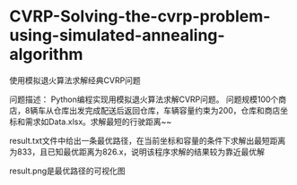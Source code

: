 # CVRP-Solving-the-cvrp-problem-using-simulated-annealing-algorithm
使用模拟退火算法求解经典CVRP问题

问题描述：
Python编程实现用模拟退火算法求解CVRP问题。
问题规模100个商店，8辆车从仓库出发完成配送后返回仓库，车辆容量约束为200，仓库和商店坐标和需求如Data.xlsx。求解最短的行驶距离~~

result.txt文件中给出一条最优路径，在当前坐标和容量的条件下求解出最短距离为833，且已知最优距离为826.x，说明该程序求解的结果较为靠近最优解

result.png是最优路径的可视化图
